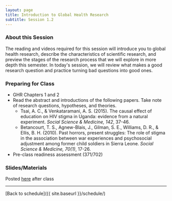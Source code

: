 ```yaml
---
layout: page
title: Introduction to Global Health Research
subtitle: Session 1.2
---
```


### About this Session

The reading and videos required for this session will introduce you to global health research, describe the characteristics of scientific research, and preview the stages of the research process that we will explore in more depth this semester. In today's session, we will review what makes a good research question and practice turning bad questions into good ones. 

### Preparing for Class

* GHR Chapters 1 and 2
* Read the abstract and introductions of the following papers. Take note of research questions, hypotheses, and theories.
	* Tsai, A. C., & Venkataramani, A. S. (2015). The causal effect of education on HIV stigma in Uganda: evidence from a natural experiment. *Social Science & Medicine, 142*, 37-46.
	* Betancourt, T. S., Agnew-Blais, J., Gilman, S. E., Williams, D. R., & Ellis, B. H. (2010). Past horrors, present struggles: The role of stigma in the association between war experiences and psychosocial adjustment among former child soldiers in Sierra Leone. *Social Science & Medicine, 70(1)*, 17-26.
* Pre-class readiness assessment (371/702)

### Slides/Materials

Posted [here](https://drive.google.com/drive/folders/0Bxn_jkXZ1lxuVklQakF4MjZGSDQ?usp=sharing) after class

* * *

[Back to schedule]({{ site.baseurl }}/schedule/)